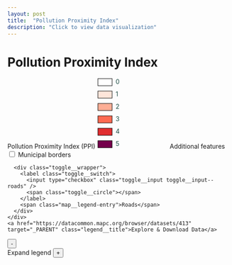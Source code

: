 ```yaml
---
layout: post
title:  "Pollution Proximity Index"
description: "Click to view data visualization"
---
```

<main id="map" class="map"></main>
<div class="map__title-box">
  <h1 class="map__title">Pollution Proximity Index</h1>
</div>
<aside class="legend__wrapper">
  <div class="map__legend" style="max-height: 360px;">
    <span class="legend__title">Pollution Proximity Index (PPI)</span>
    <svg height="160" width="160">
      <rect x="2" y="2" width="32" height="16" fill="#FFFFFF" stroke="black" stroke-width="1px" />
      <text x="42" y="14" class="map__legend-entry" fill="#1F4E46">0</text>
      <rect x="2" y="30" width="32" height="16" fill="#fee5da" stroke="black" stroke-width="1px"  />
      <text x="42" y="42" class="map__legend-entry" fill="#1F4E46">1</text>
      <rect x="2" y="58" width="32" height="16" fill="#fdae95" stroke="black" stroke-width="1px"  />
      <text x="42" y="70" class="map__legend-entry" fill="#1F4E46">2</text>
      <rect x="2" y="86" width="32" height="16" fill="#fd6a52" stroke="black" stroke-width="1px"  />
      <text x="42" y="98" class="map__legend-entry" fill="#1F4E46">3</text>
      <rect x="2" y="114" width="32" height="16" fill="#e02d2f" stroke="black" stroke-width="1px"  />
      <text x="42" y="126" class="map__legend-entry" fill="#1F4E46">4</text>
      <rect x="2" y="142" width="32" height="16" fill="#74004b" stroke="black" stroke-width="1px"  />
      <text x="42" y="154" class="map__legend-entry" fill="#1F4E46">5</text>
    </svg>
    <span class="legend__title">Additional features</span>
    <div class="toggle__group">
      <div class="toggle__wrapper">
        <label class="toggle__switch">
          <input type="checkbox" class="toggle__input toggle__input--borders" />
          <span class="toggle__circle"></span>
        </label>
        <span class="map__legend-entry">Municipal borders</span>
      </div>

      <div class="toggle__wrapper">
        <label class="toggle__switch">
          <input type="checkbox" class="toggle__input toggle__input--roads" />
          <span class="toggle__circle"></span>
        </label>
        <span class="map__legend-entry">Roads</span>
      </div>
    </div>
    <a href="https://datacommon.mapc.org/browser/datasets/413" target="_PARENT" class="legend__title">Explore & Download Data</a>
  </div>
  <button type="button" class="button__collapsible button__collapsible--minus">-</button>
  <div>
    <label for="button__collapsible--plus" class="maximize-instructions">Expand legend</label>
    <button type="button" class="button__collapsible button__collapsible--plus">+</button>
  </div>

</aside>

<script src="{{'assets/javascripts/ppi-map.js' | absolute_url }}" type="module"></script>